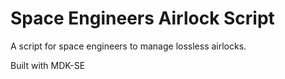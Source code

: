 # Space Engineers Airlock Script

A script for space engineers to manage lossless airlocks.

Built with MDK-SE